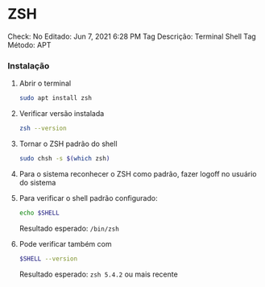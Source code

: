 # ZSH

Check: No
Editado: Jun 7, 2021 6:28 PM
Tag Descrição: Terminal Shell
Tag Método: APT

### Instalação

1. Abrir o terminal

    ```bash
    sudo apt install zsh
    ```

2. Verificar versão instalada

    ```bash
    zsh --version
    ```

3. Tornar o ZSH padrão do shell

    ```bash
    sudo chsh -s $(which zsh)
    ```

4. Para o sistema reconhecer o ZSH como padrão, fazer logoff no usuário do sistema
5. Para verificar o shell padrão configurado:

    ```bash
    echo $SHELL
    ```

    Resultado esperado: `/bin/zsh`

6. Pode verificar também com

    ```bash
    $SHELL --version
    ```

    Resultado esperado: `zsh 5.4.2` ou mais recente
